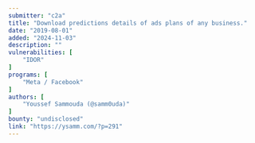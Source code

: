 ```yaml
---
submitter: "c2a"
title: "Download predictions details of ads plans of any business."
date: "2019-08-01"
added: "2024-11-03"
description: ""
vulnerabilities: [
    "IDOR"
]
programs: [
    "Meta / Facebook"
]
authors: [
    "Youssef Sammouda (@samm0uda)"
]
bounty: "undisclosed"
link: "https://ysamm.com/?p=291"
---
```




